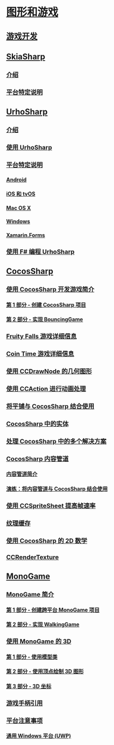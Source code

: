 # [图形和游戏](index.yml)
## [游戏开发](game-development/index.md)
## [SkiaSharp](skiasharp/index.md)
### [介绍](skiasharp/introduction.md)
### [平台特定说明](skiasharp/platform.md)
## [UrhoSharp](urhosharp/index.md)
### [介绍](urhosharp/introduction.md)
### [使用 UrhoSharp](urhosharp/using.md)
### [平台特定说明](urhosharp/platform/index.md)
#### [Android](urhosharp/platform/android.md)
#### [iOS 和 tvOS](urhosharp/platform/ios.md)
#### [Mac OS X](urhosharp/platform/mac.md)
#### [Windows](urhosharp/platform/windows.md)
#### [Xamarin.Forms](urhosharp/platform/xamarin-forms.md)
### [使用 F# 编程 UrhoSharp](urhosharp/fsharp.md)
## [CocosSharp](cocossharp/index.md)
### [使用 CocosSharp 开发游戏简介](cocossharp/first-game/index.md)
#### [第 1 部分 - 创建 CocosSharp 项目](cocossharp/first-game/part1.md)
#### [第 2 部分 - 实现 BouncingGame](cocossharp/first-game/part2.md)
### [Fruity Falls 游戏详细信息](cocossharp/fruity-falls.md)
### [Coin Time 游戏详细信息](cocossharp/cointime.md)
### [使用 CCDrawNode 的几何图形](cocossharp/ccdrawnode.md)
### [使用 CCAction 进行动画处理](cocossharp/ccaction.md)
### [将平铺与 CocosSharp 结合使用](cocossharp/tiled.md)
### [CocosSharp 中的实体](cocossharp/entities.md)
### [处理 CocosSharp 中的多个解决方案](cocossharp/resolutions.md)
### [CocosSharp 内容管道](cocossharp/content-pipeline/index.md)
#### [内容管道简介](cocossharp/content-pipeline/introduction.md)
#### [演练：将内容管道与 CocosSharp 结合使用](cocossharp/content-pipeline/walkthrough.md)
### [使用 CCSpriteSheet 提高帧速率](cocossharp/ccspritesheet.md)
### [纹理缓存](cocossharp/texture-cache.md)
### [使用 CocosSharp 的 2D 数学](cocossharp/math.md)
### [CCRenderTexture](cocossharp/ccrendertexture.md)
## [MonoGame](monogame/index.md)
### [MonoGame 简介](monogame/introduction/index.md)
#### [第 1 部分 - 创建跨平台 MonoGame 项目](monogame/introduction/part1.md)
#### [第 2 部分 - 实现 WalkingGame](monogame/introduction/part2.md)
### [使用 MonoGame 的 3D](monogame/3d/index.md)
#### [第 1 部分 - 使用模型类](monogame/3d/part1.md)
#### [第 2 部分 - 使用顶点绘制 3D 图形](monogame/3d/part2.md)
#### [第 3 部分 - 3D 坐标](monogame/3d/part3.md)
### [游戏手柄引用](monogame/input.md)
### [平台注意事项](monogame/platforms/index.md)
#### [通用 Windows 平台 (UWP)](monogame/platforms/uwp.md)
